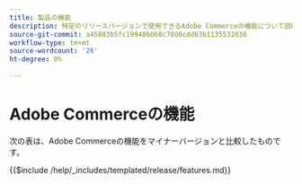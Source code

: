 ```yaml
---
title: 製品の機能
description: 特定のリリースバージョンで使用できるAdobe Commerceの機能について説明します。
source-git-commit: a45883b5fc199486068c70d0cdd63b1135532038
workflow-type: tm+mt
source-wordcount: '26'
ht-degree: 0%

---
```



# Adobe Commerceの機能

次の表は、Adobe Commerceの機能をマイナーバージョンと比較したものです。

{{$include /help/_includes/templated/release/features.md}}
